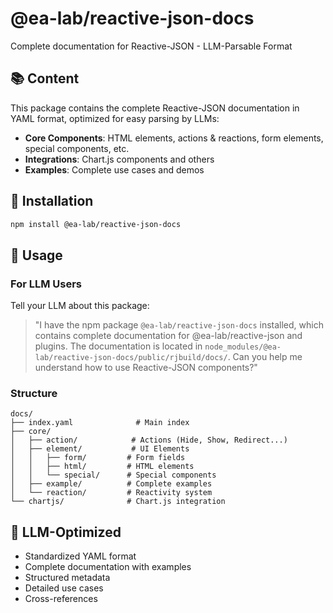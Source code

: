 # @ea-lab/reactive-json-docs

Complete documentation for Reactive-JSON - LLM-Parsable Format

## 📚 Content

This package contains the complete Reactive-JSON documentation in YAML format, optimized for easy parsing by LLMs:

- **Core Components**: HTML elements, actions & reactions, form elements, special components, etc.
- **Integrations**: Chart.js components and others
- **Examples**: Complete use cases and demos

## 🚀 Installation

```bash
npm install @ea-lab/reactive-json-docs
```

## 📖 Usage

### For LLM Users

Tell your LLM about this package:

> "I have the npm package `@ea-lab/reactive-json-docs` installed, which contains complete documentation for @ea-lab/reactive-json and plugins. The documentation is located in `node_modules/@ea-lab/reactive-json-docs/public/rjbuild/docs/`. Can you help me understand how to use Reactive-JSON components?"

### Structure

```
docs/
├── index.yaml              # Main index
├── core/
│   ├── action/            # Actions (Hide, Show, Redirect...)
│   ├── element/           # UI Elements
│   │   ├── form/         # Form fields
│   │   ├── html/         # HTML elements
│   │   └── special/      # Special components
│   ├── example/          # Complete examples
│   └── reaction/         # Reactivity system
└── chartjs/              # Chart.js integration
```

## 🤖 LLM-Optimized

- Standardized YAML format
- Complete documentation with examples
- Structured metadata
- Detailed use cases
- Cross-references
